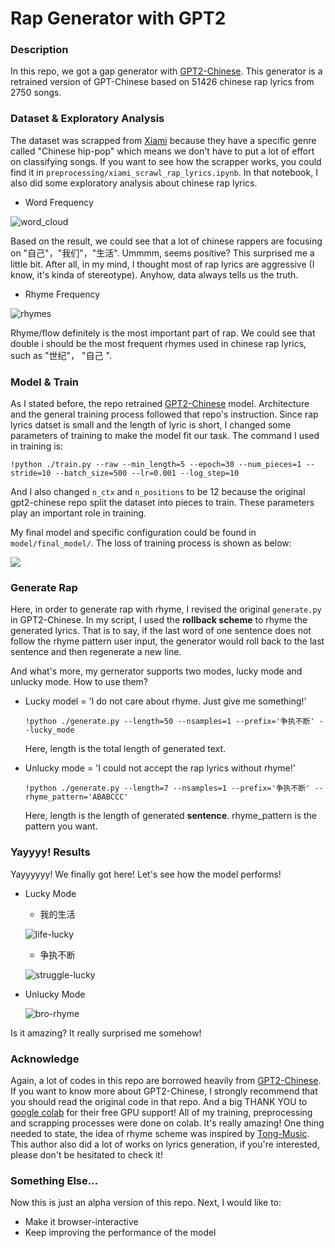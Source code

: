 # Rap Generator with GPT2

### Description

In this repo, we got a gap generator with [GPT2-Chinese](https://github.com/Morizeyao/GPT2-Chinese). This generator is a retrained version of GPT-Chinese based on 51426 chinese rap lyrics from 2750 songs.

### Dataset & Exploratory Analysis

The dataset was scrapped from [Xiami](www.xiami.com) because they have a specific genre called "Chinese hip-pop" which means we don't have to put a lot of effort on classifying songs. If you want to see how the scrapper works, you could find it in `preprocessing/xiami_scrawl_rap_lyrics.ipynb`. In that notebook, I also did some exploratory analysis about chinese rap lyrics. 

* Word Frequency  

![word_cloud](./figs/word_cloud.png)

 Based on the result, we could see that a lot of chinese rappers are focusing on "自己"，"我们"，"生活". Ummmm, seems positive? This surprised me a little bit. After all, in my mind, I thought most of rap lyrics are aggressive (I know, it's kinda of stereotype). Anyhow, data always tells us the truth. 

*  Rhyme Frequency

![rhymes](./figs/rhymes.jpg)

Rhyme/flow definitely is the most important part of rap. We could see that double i should be the most frequent rhymes used in chinese rap lyrics, such as "世纪"， "自己 ".

### Model & Train 

As I stated before, the repo retrained [GPT2-Chinese](https://github.com/Morizeyao/GPT2-Chinese) model. Architecture and the general training process followed that repo's instruction. Since rap lyrics datset is small and the length of lyric is short, I changed some parameters of training to make the model fit our task. The command I used in training is:

```shell
!python ./train.py --raw --min_length=5 --epoch=30 --num_pieces=1 --stride=10 --batch_size=500 --lr=0.001 --log_step=10
```

And I also changed `n_ctx` and `n_positions` to be 12 because the original gpt2-chinese repo split the dataset into pieces to train. These parameters play an important role in training. 

My final model and specific configuration could be found in `model/final_model/`. The loss of training process is shown as below:

![](./figs/loss.png)

 ### Generate Rap

Here, in order to generate rap with rhyme, I revised the original `generate.py` in GPT2-Chinese. In my script, I used the **rollback scheme** to rhyme the generated lyrics. That is to say, if the last word of one sentence does not follow the rhyme pattern user input, the generator would roll back to the last sentence and then regenerate a new line. 

And what's more, my gernerator supports two modes, lucky mode and unlucky mode. How to use them? 

* Lucky model = 'I do not care about rhyme. Just give me something!'

  ```shell
  !python ./generate.py --length=50 --nsamples=1 --prefix='争执不断' --lucky_mode
  ```

  Here, length is the total length of generated text. 

* Unlucky mode = 'I could not accept the rap lyrics without rhyme!'

  ```shell
  !python ./generate.py --length=7 --nsamples=1 --prefix='争执不断' --rhyme_pattern='ABABCCC' 
  ```

  Here, length is the length of generated **sentence**. rhyme_pattern is the pattern you want. 


### Yayyyy! Results

Yayyyyyy! We finally got here! Let's see how the model performs! 

* Lucky Mode

  * 我的生活

  ![life-lucky](./figs/life-lucky.png)

  * 争执不断

  ![struggle-lucky](./figs/struggle-lucky.png)

* Unlucky Mode

  ![bro-rhyme](./figs/bro-rhyme.png)

Is it amazing? It really surprised me somehow! 

### Acknowledge

Again, a lot of codes in this repo are borrowed heavily from [GPT2-Chinese](https://github.com/Morizeyao/GPT2-Chinese). If you want to know more about GPT2-Chinese, I strongly recommend that you should read the original code in that repo. And a big THANK YOU to [google colab](https://colab.research.google.com/) for their free GPU support! All of my training, preprocessing and scrapping processes were done on colab. It's really amazing! One thing needed to state, the idea of rhyme scheme was inspired by [Tong-Music](https://github.com/jianyq/Tong-Music). This author also did a lot of works on lyrics generation, if you're interested, please don't be hesitated to check it!

### Something Else...

Now this is just an alpha version of this repo. Next, I would like to:

* Make it browser-interactive
* Keep improving the performance of the model





 

  

  



 



